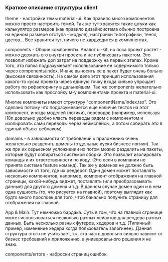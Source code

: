 ### Краткое описание структуры client

theme - настройки темы material-ui. Как правило много компонентов можно
просто настроить темой. Так же тут хранятся такие штуки как калькулятор 
размеров (как правило дизайнсистема обычно построена на едином размере отступа - модуле),
настройки типографики, тенях, цветов... Все хранится тут, ничего
не хардкодится в компонентах. 

components - Общие компоненты. Аналог ui-kit, но пока проект растет - 
можно держать его внутри проекта и не публиковать пакетом. Это позволит
избежать доп затрат на поддержку на первых этапах. Кроме того, эта папка 
подразумевает использование ее содержимого только через components/index.
Иначе выносить ее в пакет будет очень больно (высокая связанность). На самом деле
этот принцип использования какого-то куска проекта через единую точку входа
сильно упрощает работу по рефакторингу в дальнейшем. Так же components 
желательно использовать как прослойку м-у компонентами проекта и material-ui.

Многие компонеты имеют структуру "componentName/index.tsx". Это сделано потому
что подразумевается еще наличие тестов на этот компонент, иногда моделей (логики),
переводов (например, используя i18n довольно удобно класть переводы рядом с компонентом и 
изолировать сами переводы через неймспейсы, а потом собирать это в единый объект
вебпаком)  

domains - в зависимости от требований к приложению очень желательно разделить 
домены (отдельные куски бизнесс логики). Так же при их серьезном усложнении 
их потом можно разделить на пакеты, которые будут собираться системой сборки.
Это позволит изолировать команды и их ответственности по коду. (Это если в 
компании не принята система feature команд). Так же у доменов не должно быть 
зависимости от того, где их рендерят. Один домен может поставлять несколько
компонентов, например, компонент отображения на главной страницы, какой-нибудь
виджет, поставлять (или преобразовывать данные) для другого домена и т.д.
В данном случае домен один и в нем одна сущность (то, что рисуется на главной),
поэтому выглядит как будто много прослоек для того, чтоб банально получить страницу
для отображения на главной.

App & Main. Тут немножко бардака. Суть в том, что на главной странице может
использоваться несколько разных лейаутов для рендера разных данных. Быть несколько
разных футеров, хедеров и т.д. (Типичный пример, изменение хедера когда пользователь
залогинен). Данная структура этого не учитывает, т.к. эта часть довольно сильно зависит
от бизнес требований к приложению, а универсального решения я не знаю.

components/errors - наброски страниц ошибок.
